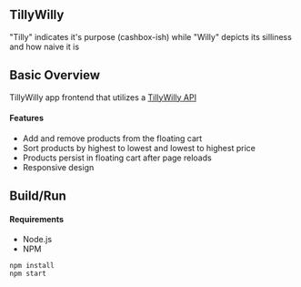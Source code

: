 ## TillyWilly

"Tilly" indicates it's purpose (cashbox-ish) while "Willy" depicts its silliness and how naive it is

## Basic Overview

TillyWilly app frontend that utilizes a [TillyWilly API](https://github.com/duderman/tilly-willy-api)

#### Features

- Add and remove products from the floating cart
- Sort products by highest to lowest and lowest to highest price
- Products persist in floating cart after page reloads
- Responsive design

## Build/Run

#### Requirements

- Node.js
- NPM

```
npm install
npm start
```
